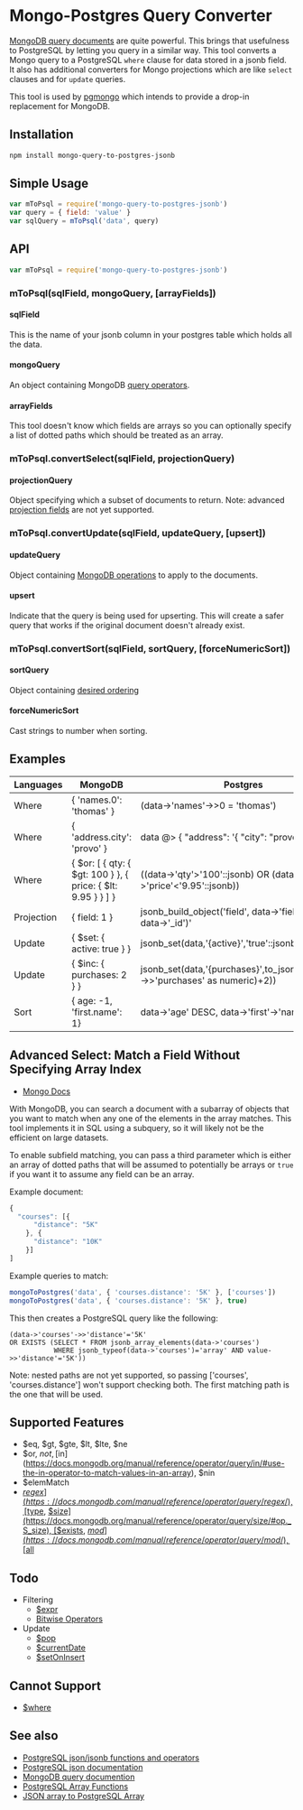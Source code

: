 # Mongo-Postgres Query Converter
[MongoDB query documents](https://docs.mongodb.org/manual/tutorial/query-documents/) are quite powerful.
This brings that usefulness to PostgreSQL by letting you query in a similar way.
This tool converts a Mongo query to a PostgreSQL `where` clause for data stored in a jsonb field.
It also has additional converters for Mongo projections which are like `select` clauses and for `update` queries.

This tool is used by [pgmongo](https://github.com/thomas4019/pgmongo) which intends to provide a drop-in replacement for MongoDB.

## Installation

```sh
npm install mongo-query-to-postgres-jsonb
```

## Simple Usage

```js
var mToPsql = require('mongo-query-to-postgres-jsonb')
var query = { field: 'value' }
var sqlQuery = mToPsql('data', query)
```

## API

```js
var mToPsql = require('mongo-query-to-postgres-jsonb')
```

### mToPsql(sqlField, mongoQuery, [arrayFields])

#### sqlField

This is the name of your jsonb column in your postgres table which holds all the data.

#### mongoQuery

An object containing MongoDB [query operators](https://docs.mongodb.com/manual/reference/operator/query/).

#### arrayFields

This tool doesn't know which fields are arrays so you can optionally specify a list of dotted paths which should be treated as an array.

### mToPsql.convertSelect(sqlField, projectionQuery)

#### projectionQuery

Object specifying which a subset of documents to return. Note: advanced [projection fields](https://docs.mongodb.com/manual/reference/operator/projection/) are not yet supported. 

### mToPsql.convertUpdate(sqlField, updateQuery, [upsert])

#### updateQuery

Object containing [MongoDB operations](https://docs.mongodb.com/manual/reference/operator/update/) to apply to the documents. 

#### upsert

Indicate that the query is being used for upserting. This will create a safer query that works if the original document doesn't already exist.

### mToPsql.convertSort(sqlField, sortQuery, [forceNumericSort])

#### sortQuery

Object containing [desired ordering](https://docs.mongodb.com/manual/reference/method/cursor.sort/#sort-asc-desc)

#### forceNumericSort

Cast strings to number when sorting. 

## Examples

| Languages  | MongoDB                       |  Postgres                                                                       |
|------------|-------------------------------|---------------------------------------------------------------------------------|
| Where      | { 'names.0': 'thomas' }       |  (data->'names'->>0 = 'thomas')                                                 |
| Where      | { 'address.city': 'provo' }   |  data @> { "address": '{ "city": "provo" }' }                                   |
| Where      | { $or: [ { qty: { $gt: 100 } }, { price: { $lt: 9.95 } } ] } |  ((data->'qty'>'100'::jsonb) OR (data->'price'<'9.95'::jsonb))   |
| Projection | { field: 1 }                  |  jsonb_build_object('field', data->'field', '_id', data->'_id')'                |
| Update     | { $set: { active: true } }    |  jsonb_set(data,'{active}','true'::jsonb)                                       |
| Update     | { $inc: { purchases: 2 } }    |  jsonb_set(data,'{purchases}',to_jsonb(Cast(data->>'purchases' as numeric)+2))  |
| Sort       | { age: -1,   'first.name': 1} |  data->'age' DESC, data->'first'->'name' ASC                                    |

## Advanced Select: Match a Field Without Specifying Array Index

* [Mongo Docs](https://docs.mongodb.org/manual/tutorial/query-documents/#match-a-field-without-specifying-array-index)

With MongoDB, you can search a document with a subarray of objects that you want to match when any one of the elements in the array matches.
This tool implements it in SQL using a subquery, so it will likely not be the efficient on large datasets.

To enable subfield matching, you can pass a third parameter which is either an array of dotted paths that will be assumed
to potentially be arrays or `true` if you want it to assume any field can be an array.

Example document:
```js
{
  "courses": [{
      "distance": "5K"
    }, {
      "distance": "10K"
    }]
]
```
Example queries to match:
```js
mongoToPostgres('data', { 'courses.distance': '5K' }, ['courses'])
mongoToPostgres('data', { 'courses.distance': '5K' }, true)
```

This then creates a PostgreSQL query like the following:
```
(data->'courses'->>'distance'='5K'
OR EXISTS (SELECT * FROM jsonb_array_elements(data->'courses')
           WHERE jsonb_typeof(data->'courses')='array' AND value->>'distance'='5K'))
```

Note: nested paths are not yet supported, so passing ['courses', 'courses.distance'] won't support checking both.
The first matching path is the one that will be used.
    
## Supported Features
* $eq, $gt, $gte, $lt, $lte, $ne
* $or, $not, [$in](https://docs.mongodb.org/manual/reference/operator/query/in/#use-the-in-operator-to-match-values-in-an-array), $nin
* $elemMatch
* [$regex](https://docs.mongodb.com/manual/reference/operator/query/regex/), [$type](https://docs.mongodb.org/manual/reference/operator/query/type/#op._S_type), [$size](https://docs.mongodb.org/manual/reference/operator/query/size/#op._S_size), [$exists](https://docs.mongodb.org/manual/reference/operator/query/exists/#op._S_exists), [$mod](https://docs.mongodb.com/manual/reference/operator/query/mod/), [$all](https://docs.mongodb.com/manual/reference/operator/query/all/)

## Todo
* Filtering
    * [$expr](https://docs.mongodb.com/manual/reference/operator/query/expr/)
    * [Bitwise Operators](https://docs.mongodb.com/manual/reference/operator/query-bitwise/)
* Update
    * [$pop](https://docs.mongodb.com/manual/reference/operator/update/pop/)
    * [$currentDate](https://docs.mongodb.com/manual/reference/operator/update/currentDate/)
    * [$setOnInsert](https://docs.mongodb.com/manual/reference/operator/update/setOnInsert/)

## Cannot Support
* [$where](https://docs.mongodb.com/manual/reference/operator/query/where/)

## See also
* [PostgreSQL json/jsonb functions and operators](http://www.postgresql.org/docs/9.4/static/functions-json.html)
* [PostgreSQL json documentation](http://www.postgresql.org/docs/9.4/static/datatype-json.html)
* [MongoDB query documention](https://docs.mongodb.org/manual/tutorial/query-documents/)
* [PostgreSQL Array Functions](https://www.postgresql.org/docs/9.3/static/functions-array.html)
* [JSON array to PostgreSQL Array](https://dba.stackexchange.com/questions/54283/how-to-turn-json-array-into-postgres-array/54289#54289)
